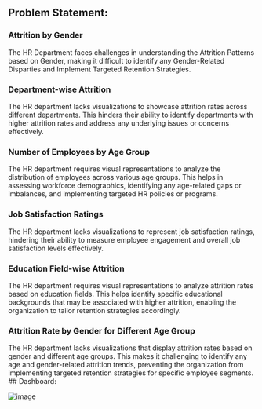 ## Problem Statement:
 ### Attrition by Gender
   The HR Department faces challenges in understanding the Attrition Patterns based on Gender, making it difficult to identify any Gender-Related Disparties and Implement Targeted Retention Strategies.
 ### Department-wise Attrition
   The HR department lacks visualizations to showcase attrition rates across different departments. This hinders their ability to identify departments with higher attrition rates and address any underlying issues or concerns effectively.
 ### Number of Employees by Age Group
   The HR department requires visual representations to analyze the distribution of employees across various age groups. This helps in assessing workforce demographics, identifying any age-related gaps or imbalances, and implementing targeted HR policies or programs.
 ### Job Satisfaction Ratings
   The HR department lacks visualizations to represent job satisfaction ratings, hindering their ability to measure employee engagement and overall job satisfaction levels effectively.
 ### Education Field-wise Attrition
   The HR department requires visual representations to analyze attrition rates based on education fields. This helps identify specific educational backgrounds that may be associated with higher attrition, enabling the organization to tailor retention strategies accordingly.
 ### Attrition Rate by Gender for Different Age Group
   The HR department lacks visualizations that display attrition rates based on gender and different age groups. This makes it challenging to identify any age and gender-related attrition trends, preventing the organization from implementing targeted retention strategies for specific employee segments.
## Dashboard:

![image](https://github.com/Balajimohan18/Power-BI-Visualization-project/assets/136687240/afc29be9-b1c9-4799-92e6-95539e1383d2)
